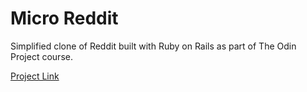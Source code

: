 # Micro Reddit

Simplified clone of Reddit built with Ruby on Rails as part of The Odin Project course.

[Project Link](https://www.theodinproject.com/lessons/ruby-on-rails-micro-reddit)

